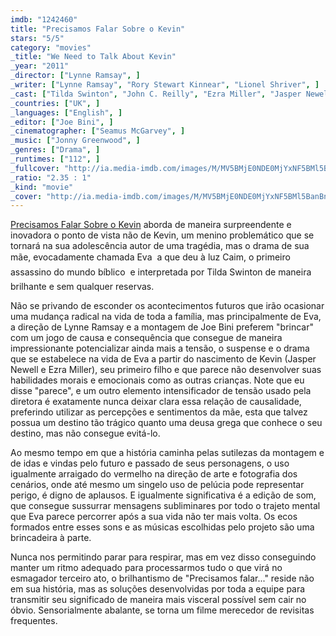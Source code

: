 ```yaml
---
imdb: "1242460"
title: "Precisamos Falar Sobre o Kevin"
stars: "5/5"
category: "movies"
_title: "We Need to Talk About Kevin"
_year: "2011"
_director: ["Lynne Ramsay", ]
_writer: ["Lynne Ramsay", "Rory Stewart Kinnear", "Lionel Shriver", ]
_cast: ["Tilda Swinton", "John C. Reilly", "Ezra Miller", "Jasper Newell", "Rock Duer", "Ashley Gerasimovich", "Siobhan Fallon", "Alex Manette", "Kenneth Franklin", ]
_countries: ["UK", ]
_languages: ["English", ]
_editor: ["Joe Bini", ]
_cinematographer: ["Seamus McGarvey", ]
_music: ["Jonny Greenwood", ]
_genres: ["Drama", ]
_runtimes: ["112", ]
_fullcover: "http://ia.media-imdb.com/images/M/MV5BMjE0NDE0MjYxNF5BMl5BanBnXkFtZTcwNjM2NTY5Ng@@.jpg"
_ratio: "2.35 : 1"
_kind: "movie"
_cover: "http://ia.media-imdb.com/images/M/MV5BMjE0NDE0MjYxNF5BMl5BanBnXkFtZTcwNjM2NTY5Ng@@._V1._SX96_SY140_.jpg"
---
```

[Precisamos Falar Sobre o Kevin](/precisamos-falar-sobre-o-kevin) aborda de maneira surpreendente e inovadora o ponto de vista não de Kevin, um menino problemático que se tornará na sua adolescência autor de uma tragédia, mas o drama de sua mãe, evocadamente chamada Eva  a que deu à luz Caim, o primeiro assassino do mundo bíblico  e interpretada por Tilda Swinton de maneira brilhante e sem qualquer reservas.

Não se privando de esconder os acontecimentos futuros que irão ocasionar uma mudança radical na vida de toda a família, mas principalmente de Eva, a direção de Lynne Ramsay e a montagem de Joe Bini preferem "brincar" com um jogo de causa e consequência que consegue de maneira impressionante potencializar ainda mais a tensão, o suspense e o drama que se estabelece na vida de Eva a partir do nascimento de Kevin (Jasper Newell e Ezra Miller), seu primeiro filho e que parece não desenvolver suas habilidades morais e emocionais como as outras crianças. Note que eu disse "parece", e um outro elemento intensificador de tensão usado pela diretora é exatamente nunca deixar clara essa relação de causalidade, preferindo utilizar as percepções e sentimentos da mãe, esta que talvez possua um destino tão trágico quanto uma deusa grega que conhece o seu destino, mas não consegue evitá-lo.

Ao mesmo tempo em que a história caminha pelas sutilezas da montagem e de idas e vindas pelo futuro e passado de seus personagens, o uso igualmente arraigado do vermelho na direção de arte e fotografia dos cenários, onde até mesmo um singelo uso de pelúcia pode representar perigo, é digno de aplausos. E igualmente significativa é a edição de som, que consegue sussurrar mensagens subliminares por todo o trajeto mental que Eva parece percorrer após a sua vida não ter mais volta. Os ecos formados entre esses sons e as músicas escolhidas pelo projeto são uma brincadeira à parte.

Nunca nos permitindo parar para respirar, mas em vez disso conseguindo manter um ritmo adequado para processarmos tudo o que virá no esmagador terceiro ato, o brilhantismo de "Precisamos falar..." reside não em sua história, mas as soluções desenvolvidas por toda a equipe para transmitir seu significado de maneira mais visceral possível sem cair no óbvio. Sensorialmente abalante, se torna um filme merecedor de revisitas frequentes.


